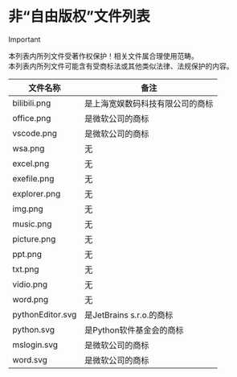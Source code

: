 # 非“自由版权”文件列表
>[!Important]
>本列表内所列文件受著作权保护！相关文件属合理使用范畴。<br>本列表内所列文件可能含有受商标法或其他类似法律、法规保护的内容。

| 文件名称 | 备注| 
| --- | --- |
|bilibili.png|是上海宽娱数码科技有限公司的商标| 
|office.png|是微软公司的商标|
|vscode.png|是微软公司的商标|
|wsa.png|无|
|excel.png|无|
|exefile.png|无|
|explorer.png|无|
|img.png|无|
|music.png|无|
|picture.png|无|
|ppt.png|无|
|txt.png|无|
|vidio.png|无|
|word.png|无|
|pythonEditor.svg|是JetBrains s.r.o.的商标|
|python.svg|是Python软件基金会的商标|
|mslogin.svg|是微软公司的商标|
|word.svg|是微软公司的商标|